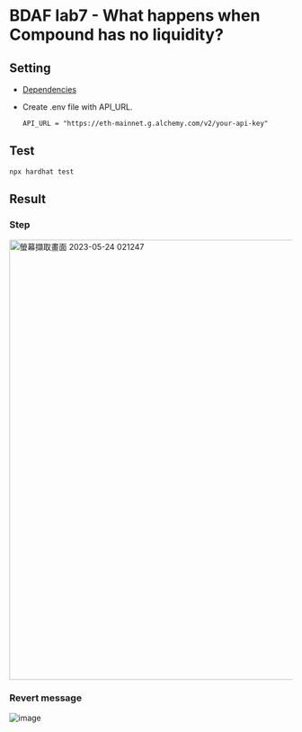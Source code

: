 # BDAF lab7 - What happens when Compound has no liquidity?

## Setting
  - [Dependencies](https://github.com/C1em3nt/0813378-bdaf-lab7/blob/main/package.json)
  
  - Create .env file with API_URL.
    ```
    API_URL = "https://eth-mainnet.g.alchemy.com/v2/your-api-key"
    ```
## Test

  ```
  npx hardhat test
  ```

## Result

### Step
<img width="783" alt="螢幕擷取畫面 2023-05-24 021247" src="https://github.com/C1em3nt/0813378-bdaf-lab7/assets/87816657/1cb48548-88c7-4255-9f81-34234c1c991e">

### Revert message
![image](https://github.com/C1em3nt/0813378-bdaf-lab7/assets/87816657/16f8d175-3cb5-4251-8b86-22421f5e9f9b)
